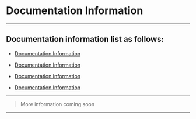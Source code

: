 # Documentation Information

---

## Documentation information list as follows:

* [Documentation Information](https://github.com/maxsaxedesign.co.uk/MaXSaxeDesign/Web-Engineering/documentation/information)

* [Documentation Information](https://github.com/maxsaxedesign.co.uk/MaXSaxeDesign/Web-Engineering/documentation/information)

* [Documentation Information](https://github.com/maxsaxedesign.co.uk/MaXSaxeDesign/Web-Engineering/documentation/information)

* [Documentation Information](https://github.com/maxsaxedesign.co.uk/MaXSaxeDesign/Web-Engineering/documentation/information)

---

> More information coming soon

---
